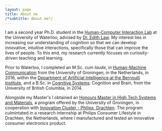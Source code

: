 ```yaml
---
layout: page
title: About me
/*subtitle: About me*/
---
```


I am a second year Ph.D. student in the [Human-Computer Interaction Lab](http://hci.uwaterloo.ca/) at the University of Waterloo, advised by [Dr. Edith Law](http://edithlaw.ca/). My interest lies in increasing our understanding of cognition so that we can develop innovative, intuitive interactions, specifically those that can improve the lives of people. To this end, my research currently focuses on curiosity-driven teaching and learning.

Prior to Waterloo, I completed an M.Sc. _cum laude_, in [Human-Machine Communication](http://www.rug.nl/masters/human-machine-communication/) from the University of Groningen, in the Netherlands, in 2016, within the [Department of Artificial Intelligence at the Bernoulli Institute](https://www.rug.nl/research/bernoulli/research/departments), and a B.Sc. in [Cognitive Systems](http://cogsys.ubc.ca/): Cognition and Brain, from the University of British Columbia, in 2014.

Alongside my Master's I obtained an [Honours Master in High Tech Systems and Materials](http://www.rug.nl/education/honours-college/htsm-masterprogramme/), a program offered by the University of Groningen, in cooperation with [Innovation Cluster - Philips, Drachten](https://en.icdrachten.nl/companies/philips). The program culmintated in a research internship at Philips Consumer Lifestyle in Drachten, the Netherlands, where I manufactured and tested an innovative consumer electronics product.
